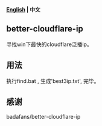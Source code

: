 **[English](https://github.com/chamberone/better-cloudflare-ip/blob/master/README.md) | 中文**

## better-cloudflare-ip
寻找win下最快的cloudflare泛播ip。

## 用法
执行find.bat , 生成'best3ip.txt', 完毕。

## 感谢
badafans/better-cloudflare-ip